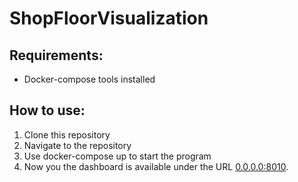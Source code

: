 # ShopFloorVisualization

## Requirements:
* Docker-compose tools installed

## How to use:
1. Clone this repository
2. Navigate to the repository
3. Use docker-compose up to start the program
4. Now you the dashboard is available under the URL [0.0.0.0:8010](0.0.0.0:8010).

